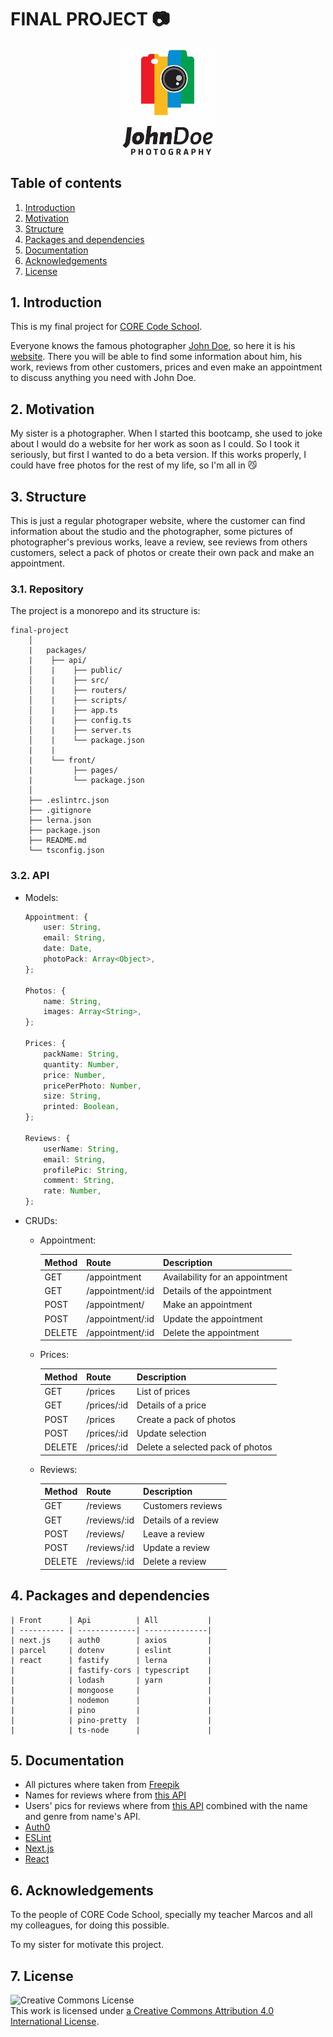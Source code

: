 # FINAL PROJECT 📷

<p align="center">
	<img src="packages/api/public/1794.jpg" alt="logo" width="150"/>
</p>

##  <a name='Tableofcontents'></a>Table of contents

<!-- vscode-markdown-toc -->
 1. [ Introduction](#Introduction)
 2. [ Motivation](#Motivation)
 3. [ Structure](#Structure)
 4. [ Packages and dependencies](#Packagesanddependencies)
 5. [ Documentation](#Documentation)
 6. [ Acknowledgements](#Acknowledgements)
 7. [ License](#License)

<!-- vscode-markdown-toc-config
	numbering=true
	autoSave=true
	/vscode-markdown-toc-config -->
<!-- /vscode-markdown-toc -->

##  1. <a name='Introduction'></a> Introduction

This is my final project for [CORE Code School](https://www.corecode.school/).

Everyone knows the famous photographer [John Doe](https://en.wikipedia.org/wiki/John_Doe), so here it is his [website](https://i.gifer.com/1kpe.mp4). There you will be able to find some information about him, his work, reviews from other customers, prices and even make an appointment to discuss anything you need with John Doe.

##  2. <a name='Motivation'></a> Motivation

My sister is a photographer. When I started this bootcamp, she used to joke about I would do a website for her work as soon as I could. So I took it seriously, but first I wanted to do a beta version. If this works properly, I could have free photos for the rest of my life, so I'm all in 😼

##  3. <a name='Structure'></a> Structure

This is just a regular photograper website, where the customer can find information about the studio and the photographer, some pictures of photographer's previous works, leave a review, see reviews from others customers, select a pack of photos or create their own pack and make an appointment.

### 3.1. Repository

The project is a monorepo and its structure is:

```
final-project
    │
    |   packages/
    |    ├── api/
    │    |    ├── public/
    │    |    ├── src/
    │    |    ├── routers/
    │    |    ├── scripts/
    │    |    ├── app.ts
    │    |    ├── config.ts
    │    |    ├── server.ts
    │    |    └── package.json
    |    |
    |    └── front/
    |         ├── pages/
    |         └── package.json
    │
    ├── .eslintrc.json
    ├── .gitignore
    ├── lerna.json
    ├── package.json
    ├── README.md
    └── tsconfig.json
```

### 3.2. API

* Models:

    ```ts
    Appointment: {
        user: String,
        email: String,
        date: Date,
        photoPack: Array<Object>,
    };

    Photos: {
        name: String,
        images: Array<String>,
    };

    Prices: {
        packName: String,
        quantity: Number,
        price: Number,
        pricePerPhoto: Number,
        size: String,
        printed: Boolean,
    };

    Reviews: {
        userName: String,
        email: String,
        profilePic: String,
        comment: String,
        rate: Number,
    };
    ```


* CRUDs:
    - Appointment:

        | Method | Route            | Description                     |
        |--------|------------------|---------------------------------|
        | GET    | /appointment     | Availability for an appointment |
        | GET    | /appointment/:id | Details of the appointment      |
        | POST   | /appointment/    | Make an appointment             |
        | POST   | /appointment/:id | Update the appointment          |
        | DELETE | /appointment/:id | Delete the appointment          |

    - Prices:

        | Method | Route       | Description                      |
        |--------|-------------|----------------------------------|
        | GET    | /prices     | List of prices                   |
        | GET    | /prices/:id | Details of a price               |
        | POST   | /prices     | Create a pack of photos          |
        | POST   | /prices/:id | Update selection                 |
        | DELETE | /prices/:id | Delete a selected pack of photos |

    - Reviews:

        | Method | Route        | Description         |
        |--------|--------------|---------------------|
        | GET    | /reviews     | Customers reviews   |
        | GET    | /reviews/:id | Details of a review |
        | POST   | /reviews/    | Leave a review      |
        | POST   | /reviews/:id | Update a review     |
        | DELETE | /reviews/:id | Delete a review     |

##  4. <a name='Packagesanddependencies'></a> Packages and dependencies

    | Front      | Api          | All           |
    | ---------- | -------------| --------------|
    | next.js    | auth0        | axios         |
    | parcel     | dotenv       | eslint        |
    | react      | fastify      | lerna         |
    |            | fastify-cors | typescript    |
    |            | lodash       | yarn          |
    |            | mongoose     |               |
    |            | nodemon      |               |
    |            | pino         |               |
    |            | pino-pretty  |               |
    |            | ts-node      |               |

##  5. <a name='Documentation'></a> Documentation

- All pictures where taken from [Freepik](https://www.freepik.es/)
- Names for reviews where from [this API](https://random-names-api.herokuapp.com/random)
- Users' pics for reviews where from [this API](https://joeschmoe.io/api/v1/male/Johndoe) combined with the name and genre from name's API.
- [Auth0](https://auth0.com/)
- [ESLint](https://eslint.org/docs/user-guide/getting-started)
- [Next.js](https://nextjs.org/)
- [React](https://es.reactjs.org/)

##  6. <a name='Acknowledgements'></a> Acknowledgements

To the people of CORE Code School, specially my teacher Marcos and all my colleagues, for doing this possible.

To my sister for motivate this project.

##  7. <a name='License'></a> License

![Creative Commons License](https://i.creativecommons.org/l/by/4.0/88x31.png)  
This work is licensed under [a Creative Commons Attribution 4.0 International License](http://creativecommons.org/licenses/by/4.0/).
